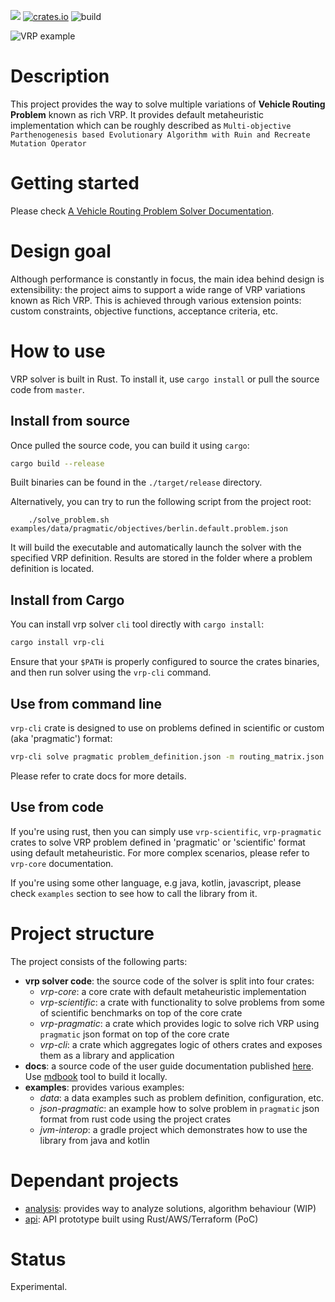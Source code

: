 [![](https://docs.rs/vrp-core/badge.svg)](https://docs.rs/vrp-core)
[![crates.io](https://img.shields.io/crates/v/vrp-cli.svg)](https://crates.io/crates/vrp-cli)
![build](https://github.com/reinterpretcat/vrp/workflows/build/badge.svg)

![VRP example](docs/resources/vrp-example.png "VRP with Route Balance")

# Description

This project provides the way to solve multiple variations of **Vehicle Routing Problem** known as rich VRP. It provides
default metaheuristic implementation which can be roughly described as
`Multi-objective Parthenogenesis based Evolutionary Algorithm with Ruin and Recreate Mutation Operator`


# Getting started

Please check [A Vehicle Routing Problem Solver Documentation](https://reinterpretcat.github.io/vrp).


# Design goal

Although performance is constantly in focus, the main idea behind design is extensibility: the project
aims to support a wide range of VRP variations known as Rich VRP. This is achieved through various extension
points: custom constraints, objective functions, acceptance criteria, etc.


# How to use

VRP solver is built in Rust. To install it, use `cargo install` or pull the source code from `master`.


## Install from source

Once pulled the source code, you can build it using `cargo`:

```bash
cargo build --release
```
Built binaries can be found in the `./target/release` directory.

Alternatively, you can try to run the following script from the project root:

        ./solve_problem.sh examples/data/pragmatic/objectives/berlin.default.problem.json

It will build the executable and automatically launch the solver with the specified VRP definition. Results are
stored in the folder where a problem definition is located.

## Install from Cargo

You can install vrp solver `cli` tool directly with `cargo install`:

```bash
cargo install vrp-cli
```

Ensure that your `$PATH` is properly configured to source the crates binaries, and then run solver using the `vrp-cli` command.


## Use from command line

`vrp-cli` crate is designed to use on problems defined in scientific or custom (aka 'pragmatic') format:

```bash
vrp-cli solve pragmatic problem_definition.json -m routing_matrix.json --max-time=120`
```

Please refer to crate docs for more details.


## Use from code

If you're using rust, then you can simply use `vrp-scientific`, `vrp-pragmatic` crates to solve VRP problem
defined in 'pragmatic' or 'scientific' format using default metaheuristic. For more complex scenarios, please refer to
`vrp-core` documentation.

If you're using some other language, e.g java, kotlin, javascript, please check `examples` section to see how to call
the library from it.


# Project structure

The project consists of the following parts:
- **vrp solver code**: the source code of the solver is split into four crates:
    - *vrp-core*: a core crate with default metaheuristic implementation
    - *vrp-scientific*: a crate with functionality to solve problems from some of scientific benchmarks on top of the core crate
    - *vrp-pragmatic*: a crate which provides logic to solve rich VRP using `pragmatic` json format on top of the core crate
    - *vrp-cli*: a crate which aggregates logic of others crates and exposes them as a library and application
- **docs**: a source code of the user guide documentation published [here](https://reinterpretcat.github.io/vrp).
    Use [mdbook](https://github.com/rust-lang/mdBook) tool to build it locally.
- **examples**: provides various examples:
    - *data*: a data examples such as problem definition, configuration, etc.
    - *json-pragmatic*: an example how to solve problem in `pragmatic` json format from rust code using the project crates
    - *jvm-interop*: a gradle project which demonstrates how to use the library from java and kotlin

# Dependant projects

* [analysis](https://github.com/reinterpretcat/vrp-analysis): provides way to analyze solutions, algorithm behaviour (WIP)
* [api](https://github.com/reinterpretcat/vrp-api): API prototype built using Rust/AWS/Terraform (PoC)

# Status

Experimental.